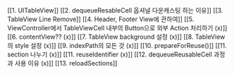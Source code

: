 [[1. UITableView]]
[[2. dequeueResableCell 옵셔널 다운캐스팅 하는 이유]]
[[3. TableView Line Remove]]
[[4. Header, Footer View에 관하여]]
[[5. ViewController에서 TableViewCell 내부의 Button으로 외부 Action 처리하기 (x)]]
[[6. contentView?? (x)]]
[[7. TableView background 설정 (x)]]
[[8. TableView의 style 설정 (x)]]
[[9. indexPath의 모든 것 (x)]]
[[10. prepareForReuse()]]
[[11. section 나누기 (x)]]
[[11. reuseIdentifier (x)]]
[[12. dequeueReusableCell 과정과 사용 이유 (x)]]
[[13. reloadSections]]